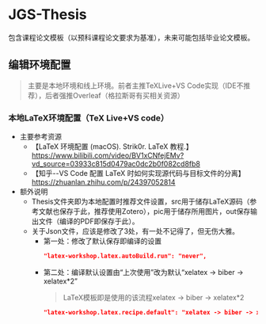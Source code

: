 # JGS-Thesis
包含课程论文模板（以预科课程论文要求为基准），未来可能包括毕业论文模板。
## 编辑环境配置
> 主要是本地环境和线上环境。前者主推TeXLive+VS Code实现（IDE不推荐），后者强推Overleaf（格拉斯哥有买相关资源）

### 本地LaTeX环境配置（TeX Live+VS code）
- 主要参考资源
  - 【LaTeX 环境配置 (macOS). Strik0r. LaTeX 教程.】https://www.bilibili.com/video/BV1xCNfejEMv?vd_source=03933c815d0479ac0dc2b0f082cd8fb8
  - 【知乎--VS Code 配置 LaTeX 时如何实现源代码与目标文件的分离】https://zhuanlan.zhihu.com/p/24397052814
- 额外说明
  - Thesis文件夹即为本地配置时推荐文件设置，src用于储存LaTeX源码（参考文献也保存于此，推荐使用Zotero），pic用于储存所用图片，out保存输出文件（编译的PDF即保存于此）。
  - 关于Json文件，应该是修改了3处，有一处不记得了，但无伤大雅。
    - 第一处：修改了默认保存即编译的设置
      ```Json
      "latex-workshop.latex.autoBuild.run": "never",
      ```
    - 第二处：编译默认设置由“上次使用”改为默认“xelatex -> biber -> xelatex*2”
      > LaTeX模板即是使用的该流程xelatex -> biber -> xelatex*2
      ```Json
      "latex-workshop.latex.recipe.default": "xelatex -> biber -> xelatex*2",
      ```
